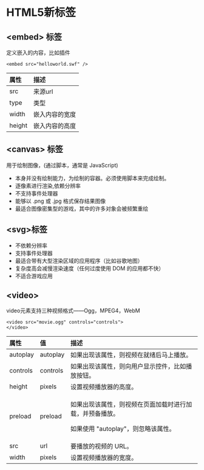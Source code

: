 # HTML5新标签

## &lt;embed&gt; 标签

定义嵌入的内容，比如插件

```text
<embed src="helloworld.swf" />
```

| 属性 | 描述 |
| :--- | :--- |
| src | 来源url |
| type | 类型 |
| width | 嵌入内容的宽度 |
| height | 嵌入内容的高度 |

## &lt;canvas&gt; 标签

用于绘制图像，\(通过脚本，通常是 JavaScript\)

* 本身并没有绘制能力，为绘制的容器。必须使用脚本来完成绘制。
* 逐像素进行渲染,依赖分辨率
* 不支持事件处理器
* 能够以 .png 或 .jpg 格式保存结果图像
* 最适合图像密集型的游戏，其中的许多对象会被频繁重绘

## &lt;svg&gt;标签

* 不依赖分辨率
* 支持事件处理器
* 最适合带有大型渲染区域的应用程序（比如谷歌地图）
* 复杂度高会减慢渲染速度（任何过度使用 DOM 的应用都不快）
* 不适合游戏应用

## &lt;video&gt;

video元素支持三种视频格式——Ogg，MPEG4，WebM

```text
<video src="movie.ogg" controls="controls">
</video>
```

<table>
  <thead>
    <tr>
      <th style="text-align:left">&#x5C5E;&#x6027;</th>
      <th style="text-align:left">&#x503C;</th>
      <th style="text-align:left">&#x63CF;&#x8FF0;</th>
    </tr>
  </thead>
  <tbody>
    <tr>
      <td style="text-align:left">autoplay</td>
      <td style="text-align:left">autoplay</td>
      <td style="text-align:left">&#x5982;&#x679C;&#x51FA;&#x73B0;&#x8BE5;&#x5C5E;&#x6027;&#xFF0C;&#x5219;&#x89C6;&#x9891;&#x5728;&#x5C31;&#x7EEA;&#x540E;&#x9A6C;&#x4E0A;&#x64AD;&#x653E;&#x3002;</td>
    </tr>
    <tr>
      <td style="text-align:left">controls</td>
      <td style="text-align:left">controls</td>
      <td style="text-align:left">&#x5982;&#x679C;&#x51FA;&#x73B0;&#x8BE5;&#x5C5E;&#x6027;&#xFF0C;&#x5219;&#x5411;&#x7528;&#x6237;&#x663E;&#x793A;&#x63A7;&#x4EF6;&#xFF0C;&#x6BD4;&#x5982;&#x64AD;&#x653E;&#x6309;&#x94AE;&#x3002;</td>
    </tr>
    <tr>
      <td style="text-align:left">height</td>
      <td style="text-align:left">pixels</td>
      <td style="text-align:left">&#x8BBE;&#x7F6E;&#x89C6;&#x9891;&#x64AD;&#x653E;&#x5668;&#x7684;&#x9AD8;&#x5EA6;&#x3002;</td>
    </tr>
    <tr>
      <td style="text-align:left">preload</td>
      <td style="text-align:left">preload</td>
      <td style="text-align:left">
        <p>&#x5982;&#x679C;&#x51FA;&#x73B0;&#x8BE5;&#x5C5E;&#x6027;&#xFF0C;&#x5219;&#x89C6;&#x9891;&#x5728;&#x9875;&#x9762;&#x52A0;&#x8F7D;&#x65F6;&#x8FDB;&#x884C;&#x52A0;&#x8F7D;&#xFF0C;&#x5E76;&#x9884;&#x5907;&#x64AD;&#x653E;&#x3002;</p>
        <p>&#x5982;&#x679C;&#x4F7F;&#x7528; &quot;autoplay&quot;&#xFF0C;&#x5219;&#x5FFD;&#x7565;&#x8BE5;&#x5C5E;&#x6027;&#x3002;</p>
      </td>
    </tr>
    <tr>
      <td style="text-align:left">src</td>
      <td style="text-align:left">url</td>
      <td style="text-align:left">&#x8981;&#x64AD;&#x653E;&#x7684;&#x89C6;&#x9891;&#x7684; URL&#x3002;</td>
    </tr>
    <tr>
      <td style="text-align:left">width</td>
      <td style="text-align:left">pixels</td>
      <td style="text-align:left">&#x8BBE;&#x7F6E;&#x89C6;&#x9891;&#x64AD;&#x653E;&#x5668;&#x7684;&#x5BBD;&#x5EA6;&#x3002;</td>
    </tr>
  </tbody>
</table>